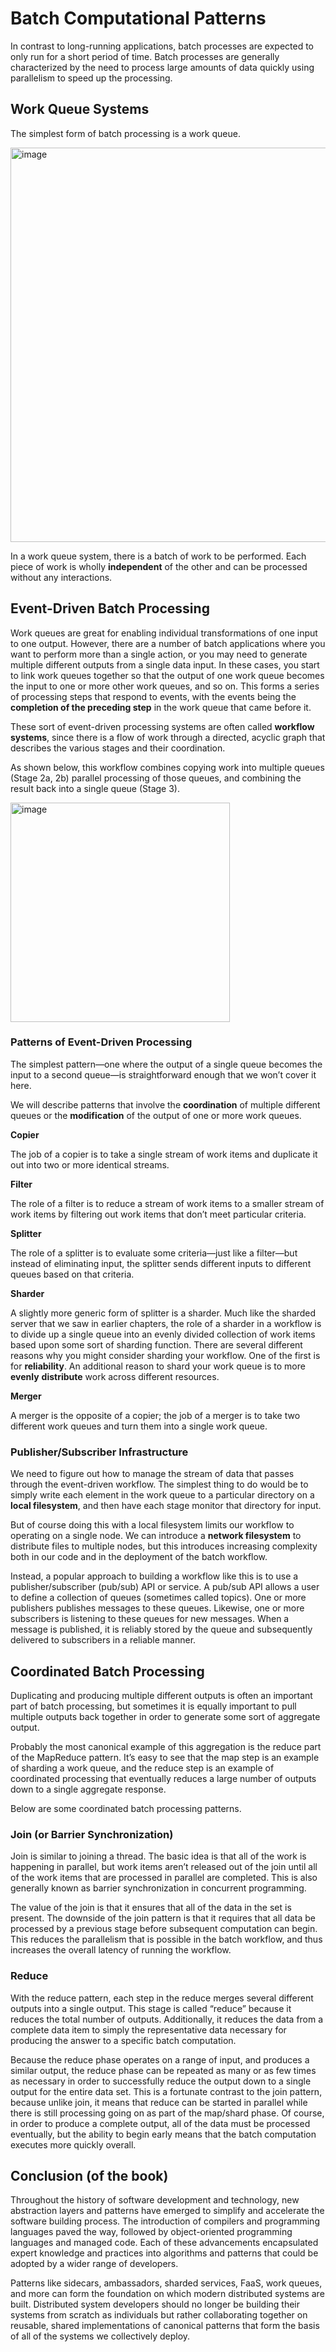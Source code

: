 # Batch Computational Patterns

In contrast to long-running applications, batch processes are expected to only run for a short period of time. Batch 
processes are generally characterized by the need to process large amounts of data quickly using parallelism to 
speed up the processing.

## Work Queue Systems

The simplest form of batch processing is a work queue. 

<img width="631" alt="image" src="https://user-images.githubusercontent.com/47337188/243146235-6a0099e2-4fa3-4652-a917-d0b393b9a1b2.png">

In a work queue system, there is a batch of work to be performed. Each piece of work is wholly **independent** of the 
other and can be processed without any interactions.

## Event-Driven Batch Processing

Work queues are great for enabling individual transformations of one input to one output. However, there are a 
number of batch applications where you want to perform more than a single action, or you may need to generate 
multiple different outputs from a single data input. In these cases, you start to link work queues together so that 
the output of one work queue becomes the input to one or more other work queues, and so on. This forms a series of 
processing steps that respond to events, with the events being the **completion of the preceding step** in the work 
queue that came before it.

These sort of event-driven processing systems are often called **workflow systems**, since there is a flow of work 
through a directed, acyclic graph that describes the various stages and their coordination.

As shown below, this workflow combines copying work into multiple queues (Stage 2a, 2b) parallel processing of those 
queues, and combining the result back into a single queue (Stage 3).

<img width="351" alt="image" src="https://user-images.githubusercontent.com/47337188/243149584-c8c4c3b1-ffef-4019-a51b-3fa7df76b0d1.png">

### Patterns of Event-Driven Processing

The simplest pattern—one where the output of a single queue becomes the input to a second queue—is straightforward enough that we won’t cover it here.

We will describe patterns that involve the **coordination** of multiple different queues or the **modification** of the output of one or more work queues.

**Copier**

The job of a copier is to take a single stream of work items and duplicate it out into two or more identical streams. 

**Filter**

The role of a filter is to reduce a stream of work items to a smaller stream of work items by filtering out work items that don’t meet particular criteria. 

**Splitter**

The role of a splitter is to evaluate some criteria—just like a filter—but instead of eliminating input, the splitter sends different inputs to different queues based on that criteria.

**Sharder**

A slightly more generic form of splitter is a sharder. Much like the sharded server that we saw in earlier chapters, 
the role of a sharder in a workflow is to divide up a single queue into an evenly divided collection of work items 
based upon some sort of sharding function. There are several different reasons why you might consider sharding your 
workflow. One of the first is for **reliability**. An additional reason to shard your work queue is to more **evenly** 
**distribute** work across different resources.

**Merger**

A merger is the opposite of a copier; the job of a merger is to take two different work queues and turn them into a single work queue.

### Publisher/Subscriber Infrastructure

We need to figure out how to manage the stream of data that passes through the event-driven workflow. The simplest 
thing to do would be to simply write each element in the work queue to a particular directory on a **local filesystem**, 
and then have each stage monitor that directory for input.

But of course doing this with a local filesystem limits our workflow to operating on a single node. We can introduce 
a **network filesystem** to distribute files to multiple nodes, but this introduces increasing complexity both in our 
code and in the deployment of the batch workflow.

Instead, a popular approach to building a workflow like this is to use a publisher/subscriber (pub/sub) API or 
service. A pub/sub API allows a user to define a collection of queues (sometimes called topics). One or more 
publishers publishes messages to these queues. Likewise, one or more subscribers is listening to these queues for 
new messages. When a message is published, it is reliably stored by the queue and subsequently delivered to 
subscribers in a reliable manner.

## Coordinated Batch Processing

Duplicating and producing multiple different outputs is often an important part of batch processing, but sometimes 
it is equally important to pull multiple outputs back together in order to generate some sort of aggregate output.

Probably the most canonical example of this aggregation is the reduce part of the MapReduce pattern. It’s easy to 
see that the map step is an example of sharding a work queue, and the reduce step is an example of coordinated 
processing that eventually reduces a large number of outputs down to a single aggregate response.

Below are some coordinated batch processing patterns.

### Join (or Barrier Synchronization)

Join is similar to joining a thread. The basic idea is that all of the work is happening in parallel, but work items 
aren’t released out of the join until all of the work items that are processed in parallel are completed. This is 
also generally known as barrier synchronization in concurrent programming.

The value of the join is that it ensures that all of the data in the set is present. The downside of the join 
pattern is that it requires that all data be processed by a previous stage before subsequent computation can begin. 
This reduces the parallelism that is possible in the batch workflow, and thus increases the overall latency of 
running the workflow.

### Reduce

With the reduce pattern, each step in the reduce merges several different outputs into a single output. This stage 
is called “reduce” because it reduces the total number of outputs. Additionally, it reduces the data from a complete 
data item to simply the representative data necessary for producing the answer to a specific batch computation.

Because the reduce phase operates on a range of input, and produces a similar output, the reduce phase can be 
repeated as many or as few times as necessary in order to successfully reduce the output down to a single output for 
the entire data set. This is a fortunate contrast to the join pattern, because unlike join, it means that reduce can 
be started in parallel while there is still processing going on as part of the map/shard phase. Of course, in order 
to produce a complete output, all of the data must be processed eventually, but the ability to begin early means 
that the batch computation executes more quickly overall.

## Conclusion (of the book)

Throughout the history of software development and technology, new abstraction layers and patterns have emerged to 
simplify and accelerate the software building process. The introduction of compilers and programming languages paved 
the way, followed by object-oriented programming languages and managed code. Each of these advancements encapsulated 
expert knowledge and practices into algorithms and patterns that could be adopted by a wider range of developers.

Patterns like sidecars, ambassadors, sharded services, FaaS, work queues, and more can form the foundation on which 
modern distributed systems are built. Distributed system developers should no longer be building their systems from 
scratch as individuals but rather collaborating together on reusable, shared implementations of canonical patterns 
that form the basis of all of the systems we collectively deploy.
